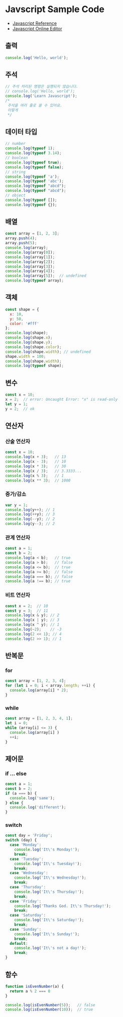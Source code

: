 # Javscript Sample Code

- [Javascript Reference][Javascript Reference]
- [Javascript Online Editor][Javascript Online Editor]

## 출력

```js
console.log('Hello, world');
```

## 주석

```js
// 주석 처리된 명령은 실행되지 않습니다.
// console.log('Hello, world');
console.log('Learn Javascript');
/*
 주석을 여러 줄로 쓸 수 있어요.
 이렇게
 */
```

## 데이터 타입

```js
// number
console.log(typeof 1);
console.log(typeof 3.14);
// boolean
console.log(typeof true);
console.log(typeof false);
// string
console.log(typeof 'a');
console.log(typeof 'abc');
console.log(typeof "abcd");
console.log(typeof "abcd");
// object
console.log(typeof []);
console.log(typeof {});
```

## 배열

```js
const array = [1, 2, 3];
array.push(4);
array.push(5);
console.log(array);
console.log(array[0]);
console.log(array[1]);
console.log(array[2]);
console.log(array[3]);
console.log(array[4]);
console.log(array[5]);  // undefined
console.log(typeof array);
```

## 객체

```js
const shape = {
  x: 10,
  y: 50,
  color: '#fff'
};
console.log(shape);
console.log(shape.x);
console.log(shape.y);
console.log(shape.color);
console.log(shape.width); // undefined
shape.width = 100;
console.log(shape.width);
console.log(typeof shape);
```

## 변수

```js
const x = 10;
x = 2;  // error: Uncaught Error: "x" is read-only
let y = 1;
y = 2;  // ok
```

## 연산자

### 산술 연산자

```js
const x = 10;
console.log(x + 3);   // 13
console.log(x - 3);   // 10
console.log(x * 3);   // 30
console.log(x / 3);   // 3.3333...
console.log(x % 3);   // 1
console.log(x ** 3);  // 1000
```

### 증가/감소

```js
var y = 1;
console.log(y++); // 1
console.log(++y); // 3
console.log(--y); // 2
console.log(y--); // 2
```

### 관계 연산자

```js
const a = 1;
const b = 2;
console.log(a < b);   // true
console.log(a > b);   // false
console.log(a <= b);  // true
console.log(a >= b);  // false
console.log(a === b); // false
console.log(a !== b); // true
```

### 비트 연산자

```js
const x = 2;  // 10
const y = 3;  // 11
console.log(x & y); // 2
console.log(x | y); // 3
console.log(x ^ y); // 1
console.log(~2);    // -3
console.log(2 << 1); // 4
console.log(2 >> 1); // 1
```

## 반복문

### for

```js
const array = [1, 2, 3, 4];
for (let i = 0; i < array.length; ++i) {
  console.log(array[i] * 2);
}
```

### while

```js
const array = [1, 2, 3, 4, 1];
let i = 0;
while (array[i] <= 3) {
  console.log(array[i] )
  ++i;
}
```

## 제어문

### if ... else

```js
const a = 1;
const b = 2;
if (a === b) {
  console.log('same');
} else {
  console.log('different');
}
```

### switch

```js
const day = 'Friday';
switch (day) {
  case 'Monday':
    console.log('It\'s Monday!');
    break;
  case 'Tuesday':
    console.log('It\'s Tuesday!');
    break;
  case 'Wednesday':
    console.log('It\'s Wednesday!');
    break;
  case 'Thursday':
    console.log('It\'s Thursday!');
    break;
  case 'Friday':
    console.log('Thanks God. It\'s Thursday!');
    break;
  case 'Saturday':
    console.log('It\'s Saturday!');
    break;
  case 'Sunday':
    console.log('It\'s Sunday!');
    break;
  default:
    console.log('It\'s not a day!');
    break;
}
```

## 함수

```js
function isEvenNumber(a) {
  return a % 2 === 0
}

console.log(isEvenNumber(5));   // false
console.log(isEvenNumber(10));  // true
```


[Javascript Reference]: https://developer.mozilla.org/en-US/docs/Web/JavaScript/Reference
[Javascript Online Editor]: https://playcode.io/

